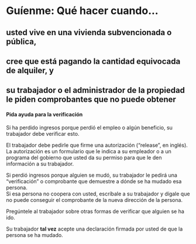 # Guíenme: Qué hacer cuando...

## usted vive en una vivienda subvencionada o pública,

## cree que está pagando la cantidad equivocada de alquiler, y

## su trabajador o el administrador de la propiedad le piden comprobantes que no puede obtener

#### Pida ayuda para la verificación

Si ha perdido ingresos porque perdió el empleo o algún beneficio, su trabajador debe verificar esto.

El trabajador debe pedirle que firme una autorización (“release”, en inglés). La autorización es un formulario que le indica a su empleador o a un programa del gobierno que usted da su permiso para que le den información a su trabajador.

Si perdió ingresos porque alguien se mudó, su trabajador le pedirá una “verificación” o comprobante que demuestre a dónde se ha mudado esa persona.  
Si esa persona no coopera con usted, escríbale a su trabajador y dígale que no puede conseguir el comprobante de la nueva dirección de la persona.

Pregúntele al trabajador sobre otras formas de verificar que alguien se ha ido.

Su trabajador **tal vez** acepte una declaración firmada por usted de que la persona se ha mudado.